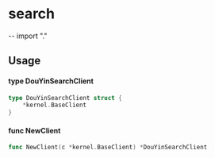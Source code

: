 # search
--
    import "."


## Usage

#### type DouYinSearchClient

```go
type DouYinSearchClient struct {
	*kernel.BaseClient
}
```


#### func  NewClient

```go
func NewClient(c *kernel.BaseClient) *DouYinSearchClient
```
